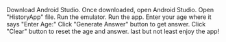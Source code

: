 Download Android Studio.
Once downloaded, open Android Studio.
Open "HistoryApp" file.
Run the emulator.
Run the app.
Enter your age where it says "Enter Age:"
Click "Generate Answer" button to get answer.
Click "Clear" button to reset the age and answer.
last but not least enjoy the app!
